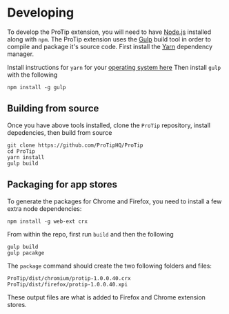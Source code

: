 Developing
==========

To develop the ProTip extension, you will need to have
[Node.js](https://nodejs.org) installed along with `npm`. The ProTip extension
uses the [Gulp](https://gulpjs.com) build tool in order to compile and package
it's source code. First install the [Yarn](https://yarnpkg.com) dependency
manager.

Install instructions for `yarn` for your [operating system here](https://yarnpkg.com/en/docs/install)
Then install `gulp` with the following

```
npm install -g gulp
```

## Building from source

Once you have above tools installed, clone the `ProTip` repository, install
depedencies, then build from source

```
git clone https://github.com/ProTipHQ/ProTip
cd ProTip
yarn install
gulp build
```

## Packaging for app stores

To generate the packages for Chrome and Firefox, you need to install a few extra
node dependencies:

```
npm install -g web-ext crx
```

From within the repo, first run `build` and then the following

```
gulp build
gulp pacakge
```

The `package` command should create the two following folders and files:

```
ProTip/dist/chromium/protip-1.0.0.40.crx
ProTip/dist/firefox/protip-1.0.0.40.xpi
```

These output files are what is added to Firefox and Chrome extension stores.
